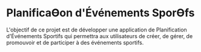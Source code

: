 # PlanificaƟon d'Événements SporƟfs

L'objectif de ce projet est de développer une application de Planification d'Événements
Sportifs qui permettra aux utilisateurs de créer, de gérer, de promouvoir et de participer à des
événements sportifs. 

